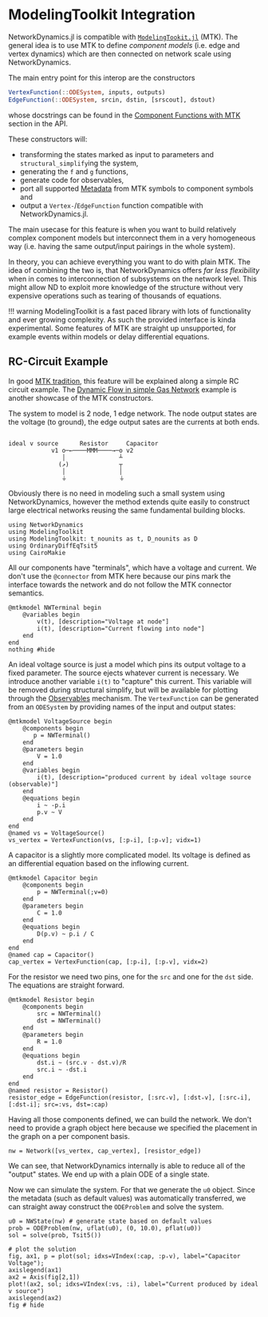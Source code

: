 # ModelingToolkit Integration

NetworkDynamics.jl is compatible with [`ModelingTookit.jl`](https://github.com/SciML/ModelingToolkit.jl) (MTK).
The general idea is to use MTK to define *component models* (i.e. edge and vertex dynamics)
which are then connected on network scale using NetworkDynamics.

The main entry point for this interop are the constructors
```julia
VertexFunction(::ODESystem, inputs, outputs)
EdgeFunction(::ODESystem, srcin, dstin, [srscout], dstout)
```
whose docstrings can be found in the [Component Functions with MTK](@ref) section in the API.

These constructors will:
- transforming the states marked as input to parameters and `structural_simplify`ing the system,
- generating the `f` and `g` functions,
- generate code for observables,
- port all supported [Metadata](@ref) from MTK symbols to component symbols and
- output a `Vertex-`/`EdgeFunction` function compatible with NetworkDynamics.jl.

The main usecase for this feature is when you want to build relatively complex
component models but interconnect them in a very homogeneous way (i.e. having the
same output/input pairings in the whole system).

In theory, you can achieve everything you want to do with plain MTK. The idea of
combining the two is, that NetworkDynamics offers *far less flexibility* when in
comes to interconnection of subsystems on the network level. This might allow ND
to exploit more knowledge of the structure without very expensive operations such
as tearing of thousands of equations.

!!! warning
    ModelingToolkit is a fast paced library with lots of functionality and ever
    growing complexity. As such the provided interface is kinda experimental.
    Some features of MTK are straight up unsupported, for example events within
    models or delay differential equations.

## RC-Circuit Example
In good [MTK tradition](https://docs.sciml.ai/ModelingToolkit/stable/tutorials/acausal_components/), this feature will be explained along a simple RC circuit example.
The [Dynamic Flow in simple Gas Network](@ref) example is another showcase of the MTK constructors.

The system to model is 2 node, 1 edge network. The node output states are the voltage (to ground), the edge output sates are the currents at both ends.
```

ideal v source      Resistor     Capacitor
            v1 o─←────MMM────→─o v2
               │               ┴ 
              (↗)              ┬
               │               │
               ⏚               ⏚
```
Obviously there is no need in modeling such a small system using NetworkDynamics, however
the method extends quite easily to construct large electrical networks reusing the same
fundamental building blocks.

```@example mtk
using NetworkDynamics
using ModelingToolkit
using ModelingToolkit: t_nounits as t, D_nounits as D
using OrdinaryDiffEqTsit5
using CairoMakie
```

All our components have "terminals", which have a voltage and current. We don't use the `@connector` from MTK here because our pins mark the interface towards the network and do not follow the MTK connector semantics.

```@example mtk
@mtkmodel NWTerminal begin
    @variables begin
        v(t), [description="Voltage at node"]
        i(t), [description="Current flowing into node"]
    end
end
nothing #hide
```

An ideal voltage source is just a model which pins its output voltage to a fixed parameter.
The source ejects whatever current is necessary. We introduce another variable `i(t)`
to "capture" this current. This variable will be removed during structural simplify, but will
be available for plotting through the [Observables](@ref) mechanism.
The `VertexFunction` can be generated from an `ODESystem` by providing names of the input and output states:

```@example mtk
@mtkmodel VoltageSource begin
    @components begin
       p = NWTerminal()
    end
    @parameters begin
        V = 1.0
    end
    @variables begin
        i(t), [description="produced current by ideal voltage source (observable)"]
    end
    @equations begin
        i ~ -p.i
        p.v ~ V
    end
end
@named vs = VoltageSource()
vs_vertex = VertexFunction(vs, [:p₊i], [:p₊v]; vidx=1)
```

A capacitor is a slightly more complicated model. Its voltage is defined as an differential
equation based on the inflowing current.

```@example mtk
@mtkmodel Capacitor begin
    @components begin
        p = NWTerminal(;v=0)
    end
    @parameters begin
        C = 1.0
    end
    @equations begin
        D(p.v) ~ p.i / C
    end
end
@named cap = Capacitor()
cap_vertex = VertexFunction(cap, [:p₊i], [:p₊v], vidx=2)
```

For the resistor we need two pins, one for the `src` and one for the `dst` side.
The equations are straight forward.

```@example mtk
@mtkmodel Resistor begin
    @components begin
        src = NWTerminal()
        dst = NWTerminal()
    end
    @parameters begin
        R = 1.0
    end
    @equations begin
        dst.i ~ (src.v - dst.v)/R
        src.i ~ -dst.i
    end
end
@named resistor = Resistor()
resistor_edge = EdgeFunction(resistor, [:src₊v], [:dst₊v], [:src₊i], [:dst₊i]; src=:vs, dst=:cap)
```

Having all those components defined, we can build the network. We don't need to provide a graph
object here because we specified the placement in the graph on a per component basis.
 
```@example mtk
nw = Network([vs_vertex, cap_vertex], [resistor_edge])
```

We can see, that NetworkDynamics internally is able to reduce all of the "output" states. We end up with a plain ODE of a single state.

Now we can simulate the system. For that we generate the `u0` object. Since the metadata (such as default values) was automatically transferred, we can straight away construct the `ODEProblem`
and solve the system.
 
```@example mtk
u0 = NWState(nw) # generate state based on default values
prob = ODEProblem(nw, uflat(u0), (0, 10.0), pflat(u0))
sol = solve(prob, Tsit5())

# plot the solution
fig, ax1, p = plot(sol; idxs=VIndex(:cap, :p₊v), label="Capacitor Voltage");
axislegend(ax1)
ax2 = Axis(fig[2,1])
plot!(ax2, sol; idxs=VIndex(:vs, :i), label="Current produced by ideal v source")
axislegend(ax2)
fig # hide
```

